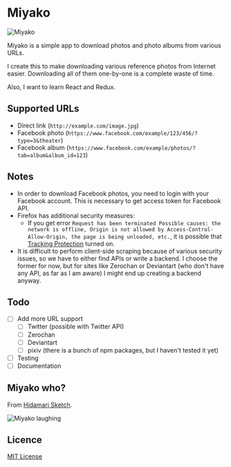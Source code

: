 # Miyako

![Miyako](https://i.imgur.com/yeiiB.gif)

Miyako is a simple app to download photos and photo albums from various URLs.

I create this to make downloading various reference photos from Internet easier. Downloading all of them one-by-one is a complete waste of time.

Also, I want to learn React and Redux.

## Supported URLs

  - Direct link (`http://example.com/image.jpg`)
  - Facebook photo (`https://www.facebook.com/example/123/456/?type=3&theater`)
  - Facebook album (`https://www.facebook.com/example/photos/?tab=album&album_id=123`)

## Notes

  - In order to download Facebook photos, you need to login with your Facebook account. This is necessary to get access token for Facebook API.
  - Firefox has additional security measures:
    - If you get error `Request has been terminated Possible causes: the network is offline, Origin is not allowed by Access-Control-Allow-Origin, the page is being unloaded, etc.`, it is possible that [Tracking Protection](https://developer.mozilla.org/en-US/Firefox/Privacy/Tracking_Protection) turned on.
  - It is difficult to perform client-side scraping because of various security issues, so we have to either find APIs or write a backend. I choose the former for now, but for sites like Zerochan or Deviantart (who don't have any API, as far as I am aware) I might end up creating a backend anyway.

## Todo

  - [ ] Add more URL support
    - [ ] Twitter (possible with Twitter API)
    - [ ] Zerochan
    - [ ] Deviantart
    - [ ] pixiv (there is a bunch of npm packages, but I haven't tested it yet)
  - [ ] Testing
  - [ ] Documentation

## Miyako who?

From [Hidamari Sketch](https://en.wikipedia.org/wiki/Hidamari_Sketch).

![Miyako laughing](http://www.ilbazardimari.net/wp-content/uploads/Hidamari-sketch-6.gif)

## Licence

[MIT License](LICENSE)
